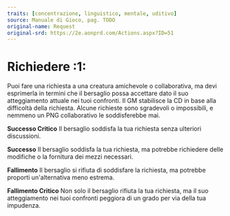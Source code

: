 ```yaml
---
traits: [concentrazione, linguistico, mentale, uditivo]
source: Manuale di Gioco, pag. TODO
original-name: Request
original-srd: https://2e.aonprd.com/Actions.aspx?ID=51
---
```


# Richiedere :1:

Puoi fare una richiesta a una creatura amichevole o collaborativa, ma devi
esprimerla in termini che il bersaglio possa accettare dato il suo atteggiamento
attuale nei tuoi confronti. Il GM stabilisce la CD in base alla difficoltà della
richiesta. Alcune richieste sono sgradevoli o impossibili, e nemmeno un PNG
collaborativo le soddisferebbe mai.

**Successo Critico** Il bersaglio soddisfa la tua richiesta senza ulteriori
discussioni.

**Successo** Il bersaglio soddisfa la tua richiesta, ma potrebbe richiedere
delle modifiche o la fornitura dei mezzi necessari.

**Fallimento** Il bersaglio si rifiuta di soddisfare la richiesta, ma potrebbe
proporti un'alternativa meno estrema.

**Fallimento Critico** Non solo il bersaglio rifiuta la tua richiesta, ma il suo
atteggiamento nei tuoi confronti peggiora di un grado per via della tua
impudenza.
